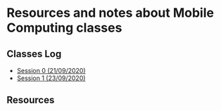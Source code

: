 # Resources and notes about Mobile Computing classes

## Classes Log

* [Session 0 (21/09/2020)](sessions/00.md)
* [Session 1 (23/09/2020)](sessions/01.md)

## Resources


